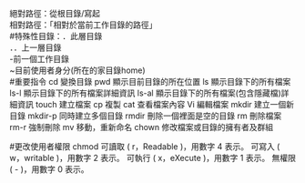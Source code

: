 絕對路徑：從根目錄/寫起  
相對路徑：「相對於當前工作目錄的路徑」  
#特殊性目錄：．此層目錄     
．．上一層目錄  
-前一個工作目錄  
~目前使用者身分(所在的家目錄home)    
#重要指令
cd 變換目錄
pwd 顯示目前目錄的所在位置
ls 顯示目錄下的所有檔案
ls-l 顯示目錄下的所有檔案詳細資訊
ls-al 顯示目錄下的所有檔案(包含隱藏檔)詳細資訊
touch 建立檔案
cp 複製
cat 查看檔案內容
Vi 編輯檔案
mkdir 建立一個新目錄
mkdir-p 同時建立多個目錄
rmdir 刪除一個裡面是空的目錄
rm 刪除檔案
rm-r 強制刪除
mv 移動，重新命名
chown 修改檔案或目錄的擁有者及群組

#更改使用者權限
chmod
可讀取 ( r，Readable )，用數字 4 表示。
可寫入 ( w，writable )，用數字 2 表示。
可執行 ( x，eXecute )，用數字 1 表示。
無權限 ( - )，用數字 0 表示。

           
